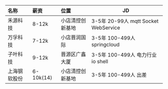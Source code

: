 

| 名称 | 薪资 | 位置 | JD |
| :--- | :--- | :--- | ---- |
| 禾源科技 | 8-12k | 小店清控创新基地 | 3-5年 20-99人 mqtt Socket WebService |
| 万孚科技 | 7-12k | 小店晋润国际 | 3-5年 100-499人 springcloud |
| 子叶科技 | 9-12k | 晋源区广鑫大厦 | 3-5年 100-499人 电力行业 io shell |
| 上海钢软股份 | 6-10k(14) | 小店清控创新基地 | 3-5年 100-499人 出差 |
